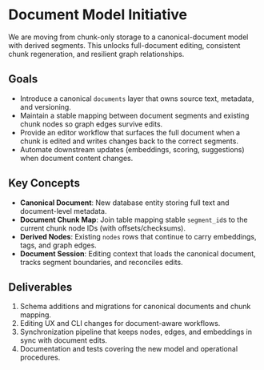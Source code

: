 # Document Model Initiative

We are moving from chunk-only storage to a canonical-document model with derived segments. This unlocks full-document editing, consistent chunk regeneration, and resilient graph relationships.

## Goals

- Introduce a canonical `documents` layer that owns source text, metadata, and versioning.
- Maintain a stable mapping between document segments and existing chunk nodes so graph edges survive edits.
- Provide an editor workflow that surfaces the full document when a chunk is edited and writes changes back to the correct segments.
- Automate downstream updates (embeddings, scoring, suggestions) when document content changes.

## Key Concepts

- **Canonical Document**: New database entity storing full text and document-level metadata.
- **Document Chunk Map**: Join table mapping stable `segment_id`s to the current chunk node IDs (with offsets/checksums).
- **Derived Nodes**: Existing `nodes` rows that continue to carry embeddings, tags, and graph edges.
- **Document Session**: Editing context that loads the canonical document, tracks segment boundaries, and reconciles edits.

## Deliverables

1. Schema additions and migrations for canonical documents and chunk mapping.
2. Editing UX and CLI changes for document-aware workflows.
3. Synchronization pipeline that keeps nodes, edges, and embeddings in sync with document edits.
4. Documentation and tests covering the new model and operational procedures.
